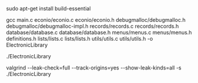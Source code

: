 sudo apt-get install build-essential

gcc main.c econio/econio.c econio/econio.h debugmalloc/debugmalloc.h debugmalloc/debugmalloc-impl.h records/records.c records/records.h database/database.c database/database.h menus/menus.c menus/menus.h definitions.h lists/lists.c lists/lists.h utils/utils.c utils/utils.h -o ElectronicLibrary

./ElectronicLibrary

valgrind --leak-check=full --track-origins=yes --show-leak-kinds=all -s ./ElectronicLibrary